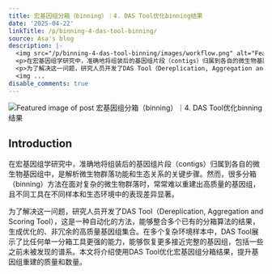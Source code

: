 ```yaml
---
title: 宏基因组分箱（binning）｜4. DAS Tool优化binning结果
date: '2025-04-22'
linkTitle: /p/binning-4-das-tool-binning/
source: Asa's blog
description: |-
  <img src="/p/binning-4-das-tool-binning/images/workflow.png" alt="Featured image of post 宏基因组分箱（binning）｜4. DAS Tool优化binning结果" /><h2 id="introduction">Introduction</h2>
  <p>在宏基因组学研究中，准确地将组装后的基因组片段（contigs）归属到各自的微生物基因组中，是解析微生物群落功能和生态关系的关键步骤。然而，很多分箱（binning）方法在面对复杂的微生物群落时，常常难以重建出高质量的基因组，且不同工具在不同样本和生态环境中的表现差异显著。</p>
  <p>为了解决这一问题，研究人员开发了DAS Tool（Dereplication, Aggregation and Scoring Tool），这是一种自动化的方法，能够整合多个已有的分箱算法的结果，生成优化的、非冗余的高质量基因组集合。在多个复杂环境样本中，DAS Tool展示了比任何单一分箱工具更强的能力，能够恢复更多接近完整的基因组，包括一些之前未被发现的谱系。本文将介绍使用DAS Tool优化宏基因组分箱结果，提升基因组重建的质量和数量。</p>
  <img ...
disable_comments: true
---
```

<img src="/p/binning-4-das-tool-binning/images/workflow.png" alt="Featured image of post 宏基因组分箱（binning）｜4. DAS Tool优化binning结果" /><h2 id="introduction">Introduction</h2>
<p>在宏基因组学研究中，准确地将组装后的基因组片段（contigs）归属到各自的微生物基因组中，是解析微生物群落功能和生态关系的关键步骤。然而，很多分箱（binning）方法在面对复杂的微生物群落时，常常难以重建出高质量的基因组，且不同工具在不同样本和生态环境中的表现差异显著。</p>
<p>为了解决这一问题，研究人员开发了DAS Tool（Dereplication, Aggregation and Scoring Tool），这是一种自动化的方法，能够整合多个已有的分箱算法的结果，生成优化的、非冗余的高质量基因组集合。在多个复杂环境样本中，DAS Tool展示了比任何单一分箱工具更强的能力，能够恢复更多接近完整的基因组，包括一些之前未被发现的谱系。本文将介绍使用DAS Tool优化宏基因组分箱结果，提升基因组重建的质量和数量。</p>
<img ...